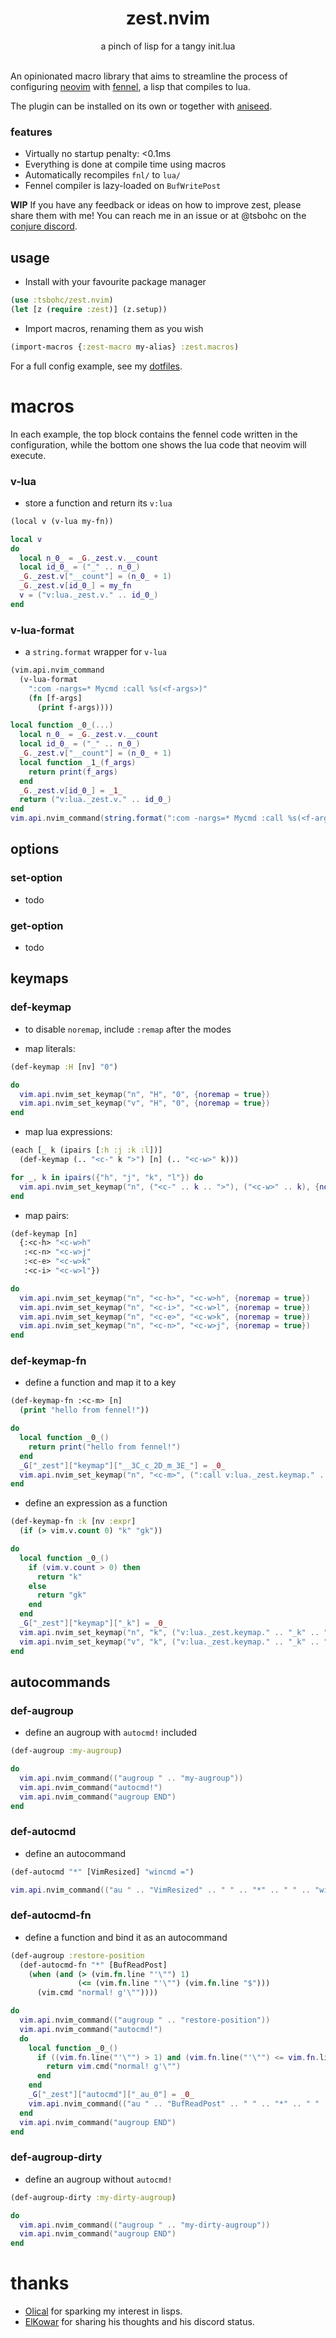 <div align="center">
<h1 align="center">
  zest.nvim
</h1>
a pinch of lisp for a tangy init.lua
</div>
<br>

An opinionated macro library that aims to streamline the process of configuring [neovim](https://neovim.io/) with [fennel](https://fennel-lang.org/), a lisp that compiles to lua.

The plugin can be installed on its own or together with [aniseed](https://github.com/Olical/aniseed).

### features

- Virtually no startup penalty: <0.1ms
- Everything is done at compile time using macros
- Automatically recompiles `fnl/` to `lua/`
- Fennel compiler is lazy-loaded on `BufWritePost`

<b>WIP</b> If you have any feedback or ideas on how to improve zest, please share them with me! You can reach me in an issue or at @tsbohc on the [conjure discord](conjure.fun/discord).

## usage

- Install with your favourite package manager
```clojure
(use :tsbohc/zest.nvim)
(let [z (require :zest)] (z.setup))
```

- Import macros, renaming them as you wish
```clojure
(import-macros {:zest-macro my-alias} :zest.macros)
```

For a full config example, see my [dotfiles](https://github.com/tsbohc/.garden/tree/master/etc/nvim.d/fnl).

# macros
In each example, the top block contains the fennel code written in the configuration, while the bottom one shows the lua code that neovim will execute.

### v-lua

- store a function and return its `v:lua`

```clojure
(local v (v-lua my-fn))
```
```lua
local v
do
  local n_0_ = _G._zest.v.__count
  local id_0_ = ("_" .. n_0_)
  _G._zest.v["__count"] = (n_0_ + 1)
  _G._zest.v[id_0_] = my_fn
  v = ("v:lua._zest.v." .. id_0_)
end
```

### v-lua-format

- a `string.format` wrapper for `v-lua`

```clojure
(vim.api.nvim_command
  (v-lua-format
    ":com -nargs=* Mycmd :call %s(<f-args>)"
    (fn [f-args]
      (print f-args))))
```
```lua
local function _0_(...)
  local n_0_ = _G._zest.v.__count
  local id_0_ = ("_" .. n_0_)
  _G._zest.v["__count"] = (n_0_ + 1)
  local function _1_(f_args)
    return print(f_args)
  end
  _G._zest.v[id_0_] = _1_
  return ("v:lua._zest.v." .. id_0_)
end
vim.api.nvim_command(string.format(":com -nargs=* Mycmd :call %s(<f-args>)", _0_(...)))
```

## options

### set-option
- todo

### get-option
- todo

## keymaps

### def-keymap
- to disable `noremap`, include `:remap` after the modes

- map literals:
```clojure
(def-keymap :H [nv] "0")
```
```lua
do
  vim.api.nvim_set_keymap("n", "H", "0", {noremap = true})
  vim.api.nvim_set_keymap("v", "H", "0", {noremap = true})
end
```

- map lua expressions:
```clojure
(each [_ k (ipairs [:h :j :k :l])]
  (def-keymap (.. "<c-" k ">") [n] (.. "<c-w>" k)))
```
```lua
for _, k in ipairs({"h", "j", "k", "l"}) do
  vim.api.nvim_set_keymap("n", ("<c-" .. k .. ">"), ("<c-w>" .. k), {noremap = true})
end
```

- map pairs:
```clojure
(def-keymap [n]
  {:<c-h> "<c-w>h"
   :<c-n> "<c-w>j"
   :<c-e> "<c-w>k"
   :<c-i> "<c-w>l"})
```
```lua
do
  vim.api.nvim_set_keymap("n", "<c-h>", "<c-w>h", {noremap = true})
  vim.api.nvim_set_keymap("n", "<c-i>", "<c-w>l", {noremap = true})
  vim.api.nvim_set_keymap("n", "<c-e>", "<c-w>k", {noremap = true})
  vim.api.nvim_set_keymap("n", "<c-n>", "<c-w>j", {noremap = true})
end
```

### def-keymap-fn
- define a function and map it to a key

```clojure
(def-keymap-fn :<c-m> [n]
  (print "hello from fennel!"))
```
```lua
do
  local function _0_()
    return print("hello from fennel!")
  end
  _G["_zest"]["keymap"]["__3C_c_2D_m_3E_"] = _0_
  vim.api.nvim_set_keymap("n", "<c-m>", (":call v:lua._zest.keymap." .. "__3C_c_2D_m_3E_" .. "()<cr>"), {noremap = true})
end
```

- define an expression as a function

```clojure
(def-keymap-fn :k [nv :expr]
  (if (> vim.v.count 0) "k" "gk"))
```
```lua
do
  local function _0_()
    if (vim.v.count > 0) then
      return "k"
    else
      return "gk"
    end
  end
  _G["_zest"]["keymap"]["_k"] = _0_
  vim.api.nvim_set_keymap("n", "k", ("v:lua._zest.keymap." .. "_k" .. "()"), {expr = true, noremap = true})
  vim.api.nvim_set_keymap("v", "k", ("v:lua._zest.keymap." .. "_k" .. "()"), {expr = true, noremap = true})
end
```

## autocommands

### def-augroup
- define an augroup with `autocmd!` included

```clojure
(def-augroup :my-augroup)
```
```lua
do
  vim.api.nvim_command(("augroup " .. "my-augroup"))
  vim.api.nvim_command("autocmd!")
  vim.api.nvim_command("augroup END")
end
```

### def-autocmd
- define an autocommand

```clojure
(def-autocmd "*" [VimResized] "wincmd =")
```
```lua
vim.api.nvim_command(("au " .. "VimResized" .. " " .. "*" .. " " .. "wincmd ="))
```

### def-autocmd-fn
- define a function and bind it as an autocommand

```clojure
(def-augroup :restore-position
  (def-autocmd-fn "*" [BufReadPost]
    (when (and (> (vim.fn.line "'\"") 1)
               (<= (vim.fn.line "'\"") (vim.fn.line "$")))
      (vim.cmd "normal! g'\""))))
```
```lua
do
  vim.api.nvim_command(("augroup " .. "restore-position"))
  vim.api.nvim_command("autocmd!")
  do
    local function _0_()
      if ((vim.fn.line("'\"") > 1) and (vim.fn.line("'\"") <= vim.fn.line("$"))) then
        return vim.cmd("normal! g'\"")
      end
    end
    _G["_zest"]["autocmd"]["_au_0"] = _0_
    vim.api.nvim_command(("au " .. "BufReadPost" .. " " .. "*" .. " " .. ":call v:lua._zest.autocmd._au_0()"))
  end
  vim.api.nvim_command("augroup END")
end
```

### def-augroup-dirty
- define an augroup without `autocmd!`

```clojure
(def-augroup-dirty :my-dirty-augroup)
```
```lua
do
  vim.api.nvim_command(("augroup " .. "my-dirty-augroup"))
  vim.api.nvim_command("augroup END")
end
```

# thanks

- [Olical](https://github.com/Olical) for sparking my interest in lisps.
- [ElKowar](https://github.com/elkowar) for sharing his thoughts and his discord status.
